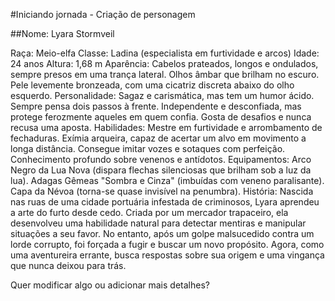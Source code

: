 #Iniciando jornada - Criação de personagem

##Nome: Lyara Stormveil

Raça: Meio-elfa
Classe: Ladina (especialista em furtividade e arcos)
Idade: 24 anos
Altura: 1,68 m
Aparência:
Cabelos prateados, longos e ondulados, sempre presos em uma trança lateral.
Olhos âmbar que brilham no escuro.
Pele levemente bronzeada, com uma cicatriz discreta abaixo do olho esquerdo.
Personalidade:
Sagaz e carismática, mas tem um humor ácido.
Sempre pensa dois passos à frente.
Independente e desconfiada, mas protege ferozmente aqueles em quem confia.
Gosta de desafios e nunca recusa uma aposta.
Habilidades:
Mestre em furtividade e arrombamento de fechaduras.
Exímia arqueira, capaz de acertar um alvo em movimento a longa distância.
Consegue imitar vozes e sotaques com perfeição.
Conhecimento profundo sobre venenos e antídotos.
Equipamentos:
Arco Negro da Lua Nova (dispara flechas silenciosas que brilham sob a luz da lua).
Adagas Gêmeas "Sombra e Cinza" (imbuídas com veneno paralisante).
Capa da Névoa (torna-se quase invisível na penumbra).
História:
Nascida nas ruas de uma cidade portuária infestada de criminosos, Lyara aprendeu a arte do furto desde cedo. Criada por um mercador trapaceiro, ela desenvolveu uma habilidade natural para detectar mentiras e manipular situações a seu favor. No entanto, após um golpe malsucedido contra um lorde corrupto, foi forçada a fugir e buscar um novo propósito. Agora, como uma aventureira errante, busca respostas sobre sua origem e uma vingança que nunca deixou para trás.

Quer modificar algo ou adicionar mais detalhes?